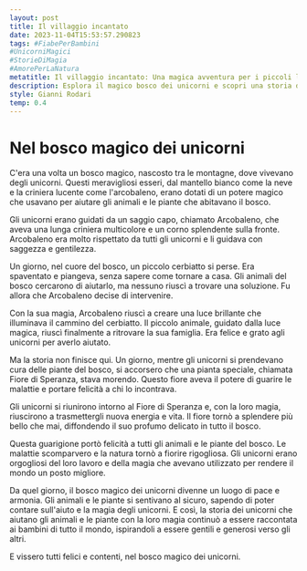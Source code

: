 ```yaml
---
layout: post
title: Il villaggio incantato
date: 2023-11-04T15:53:57.290823
tags: #FiabePerBambini
#UnicorniMagici
#StorieDiMagia
#AmorePerLaNatura
metatitle: Il villaggio incantato: Una magica avventura per i piccoli lettori
description: Esplora il magico bosco dei unicorni e scopri una storia di gentilezza, magia e guarigione. Un capo saggio guida gli unicorni nel loro compito di aiutare gli animali e le piante del bosco. Scopri come la loro magia ha portato felicità e armonia a tutti. Un racconto che ispira i bambini a essere gentili e generosi verso gli altri. Benvenuti nel bosco magico dei unicorni, dove tutti vivono felici e contenti.
style: Gianni Rodari
temp: 0.4
---
```

# Nel bosco magico dei unicorni

C'era una volta un bosco magico, nascosto tra le montagne, dove vivevano degli unicorni. Questi meravigliosi esseri, dal mantello bianco come la neve e la criniera lucente come l'arcobaleno, erano dotati di un potere magico che usavano per aiutare gli animali e le piante che abitavano il bosco.

Gli unicorni erano guidati da un saggio capo, chiamato Arcobaleno, che aveva una lunga criniera multicolore e un corno splendente sulla fronte. Arcobaleno era molto rispettato da tutti gli unicorni e li guidava con saggezza e gentilezza.

Un giorno, nel cuore del bosco, un piccolo cerbiatto si perse. Era spaventato e piangeva, senza sapere come tornare a casa. Gli animali del bosco cercarono di aiutarlo, ma nessuno riuscì a trovare una soluzione. Fu allora che Arcobaleno decise di intervenire.

Con la sua magia, Arcobaleno riuscì a creare una luce brillante che illuminava il cammino del cerbiatto. Il piccolo animale, guidato dalla luce magica, riuscì finalmente a ritrovare la sua famiglia. Era felice e grato agli unicorni per averlo aiutato.

Ma la storia non finisce qui. Un giorno, mentre gli unicorni si prendevano cura delle piante del bosco, si accorsero che una pianta speciale, chiamata Fiore di Speranza, stava morendo. Questo fiore aveva il potere di guarire le malattie e portare felicità a chi lo incontrava.

Gli unicorni si riunirono intorno al Fiore di Speranza e, con la loro magia, riuscirono a trasmettergli nuova energia e vita. Il fiore tornò a splendere più bello che mai, diffondendo il suo profumo delicato in tutto il bosco.

Questa guarigione portò felicità a tutti gli animali e le piante del bosco. Le malattie scomparvero e la natura tornò a fiorire rigogliosa. Gli unicorni erano orgogliosi del loro lavoro e della magia che avevano utilizzato per rendere il mondo un posto migliore.

Da quel giorno, il bosco magico dei unicorni divenne un luogo di pace e armonia. Gli animali e le piante si sentivano al sicuro, sapendo di poter contare sull'aiuto e la magia degli unicorni. E così, la storia dei unicorni che aiutano gli animali e le piante con la loro magia continuò a essere raccontata ai bambini di tutto il mondo, ispirandoli a essere gentili e generosi verso gli altri.

E vissero tutti felici e contenti, nel bosco magico dei unicorni.

        